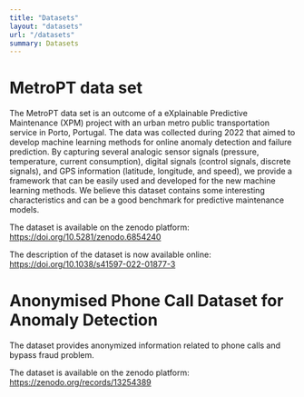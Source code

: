 ```yaml
---
title: "Datasets"
layout: "datasets"
url: "/datasets"
summary: Datasets
---
```


# MetroPT data set

The MetroPT data set is an outcome of a eXplainable Predictive Maintenance (XPM) project with an urban metro public transportation service in Porto, Portugal. The data was collected during 2022 that aimed to develop machine learning methods for online anomaly detection and failure prediction. By capturing several analogic sensor signals (pressure, temperature, current consumption), digital signals (control signals, discrete signals), and GPS information (latitude, longitude, and speed), we provide a framework that can be easily used and developed for the new machine learning methods. We believe this dataset contains some interesting characteristics and can be a good benchmark for predictive maintenance models.

The dataset is available on the zenodo platform:
https://doi.org/10.5281/zenodo.6854240

The description of the dataset is now available online:
https://doi.org/10.1038/s41597-022-01877-3

# Anonymised Phone Call Dataset for Anomaly Detection

The dataset provides anonymized information related to phone calls and bypass fraud problem.

The dataset is available on the zenodo platform:
https://zenodo.org/records/13254389
